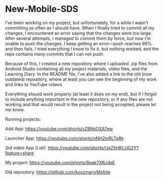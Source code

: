 # New-Mobile-SDS
I’ve been working on my project, but unfortunately, for a while I wasn’t committing as often as I should have. When I finally tried to commit all my changes, I encountered an error saying that the changes were too large. After several attempts, I managed to commit them by force, but now I’m unable to push the changes. I keep getting an error—push reaches 99% and then fails. I tried everything I know to fix it, but nothing worked, and the repo contains many commits that I can not push.

Because of this, I created a new repository where I uploaded .zip files from Android Studio containing all my project materials, video files, and the Learning Diary. In the README file, I’ve also added a link to the old (now outdated) repository, where at least you can see the beginning of my work and links to YouTube videos.

Everything should work properly (at least it does on my end), but if I forgot to include anything important in the new repository, or if any files are not working and that would result in the project not being accepted, please let me know.

Running projects:

Add App: https://youtube.com/shorts/sZBNsOSATew

Launcher App: https://youtube.com/shorts/oNH2mRLTq8k

3rd video App (List): https://youtube.com/shorts/UeZhHKLUG2Y?feature=share

My project: https://youtube.com/shorts/8qak7XRJdqE


Old repository:
https://github.com/koszmary/Mobile
